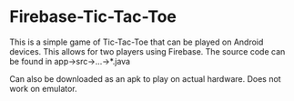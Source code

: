 # Firebase-Tic-Tac-Toe

This is a simple game of Tic-Tac-Toe that can be played on Android devices. This allows for two players using Firebase.
The source code can be found in app->src->...->*.java

Can also be downloaded as an apk to play on actual hardware. Does not work on emulator.
